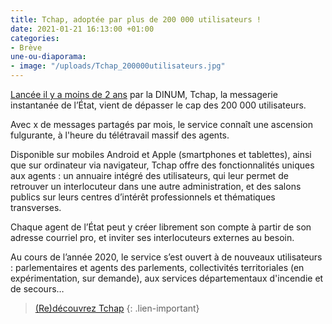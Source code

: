 ```yaml
---
title: Tchap, adoptée par plus de 200 000 utilisateurs !
date: 2021-01-21 16:13:00 +01:00
categories:
- Brève
une-ou-diaporama:
- image: "/uploads/Tchap_200000utilisateurs.jpg"
---
```


[Lancée il y a moins de 2 ans](/espace-presse/lancement-de-tchap-la-messagerie-instantanee-des-agents-de-letat/) par la DINUM, Tchap, la messagerie instantanée de l’État, vient de dépasser le cap des 200 000 utilisateurs.

Avec x de messages partagés par mois, le service connaît une ascension fulgurante, à l'heure du télétravail massif des agents. 

Disponible sur mobiles Android et Apple (smartphones et tablettes), ainsi que sur ordinateur via navigateur, Tchap offre des fonctionnalités uniques aux agents : un annuaire intégré des utilisateurs, qui leur permet de retrouver un interlocuteur dans une autre administration, et des salons publics sur leurs centres d’intérêt professionnels et thématiques transverses. 

Chaque agent de l’État peut y créer librement son compte à partir de son adresse courriel pro, et inviter ses interlocuteurs externes au besoin.

Au cours de l’année 2020, le service s’est ouvert à de nouveaux utilisateurs : parlementaires et agents des parlements, collectivités territoriales (en expérimentation, sur demande), aux services départementaux d'incendie et de secours…

> [(Re)découvrez Tchap](/outils-agents/tchap-messagerie-instantanee-etat/)
{: .lien-important}